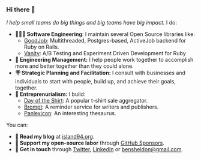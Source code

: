 ### Hi there 👋

_I help small teams do big things and big teams have big impact._ I do:

- **👨🏻‍💻 Software Engineering**: I maintain several Open Source libraries like:
  - [GoodJob](https://github.com/bensheldon/good_job): Multithreaded, Postgres-based, ActiveJob backend for Ruby on Rails.
  - [Vanity](https://github.com/assaf/vanity): A/B Testing and Experiment Driven Development for Ruby
- **👯 Engineering Management:** I help people work together to accomplish more and better together than they could alone.
- **🪧 Strategic Planning and Facilitation:** I consult with businesses and individuals to start with people, build up, and achieve their goals, together.
- **🎉 Entreprenurialism:** I build:
  - [Day of the Shirt](https://dayoftheshirt.com): A popular t-shirt sale aggregator.
  - [Brompt](https://brompt.com): A reminder service for writers and publishers.
  - [Panlexicon](https://panlexicon.com): An interesting thesaurus.

You can:
- **🔖 Read my blog** at [island94.org](https://island94.org).
- **💸 Support my open-source labor** through [GitHub Sponsors](https://github.com/sponsors/bensheldon).
- **💌 Get in touch** through [Twitter](https://twitter.com/bensheldon), [LinkedIn](https://linkedin.com/in/bensheldon) or [bensheldon@gmail.com](mailto:bensheldon@gmail.com).
